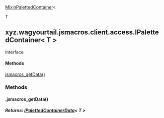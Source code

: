 
[MixinPalettedContainer](1.9.2/xyz/wagyourtail/jsmacros/client/mixins/access/MixinPalettedContainer.html)<

T

>

xyz.wagyourtail.jsmacros.client.access.IPalettedContainer< T >
--------------------------------------------------------------

Interface
#### 

#### Methods

[jsmacros\_getData()](#jsmacros_getData-)



### Methods

#### .jsmacros\_getData()


##### Returns: [IPalettedContainerData](1.9.2/xyz/wagyourtail/jsmacros/client/access/IPalettedContainerData.html)< T >




